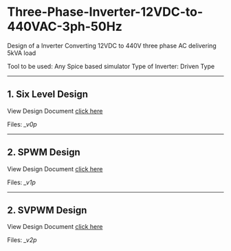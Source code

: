 # Three-Phase-Inverter-12VDC-to-440VAC-3ph-50Hz
Design of a Inverter Converting 12VDC to 440V three phase AC delivering 5kVA load

Tool to be used: Any Spice based simulator
Type of Inverter: Driven Type

------------------
## 1. Six Level Design

View Design Document [click here](Six_Step_Design.md)

Files: *_v0p*

------------------
## 2. SPWM Design

View Design Document [click here](SPWM_Design.md)

Files: *_v1p*

------------------
## 2. SVPWM Design

View Design Document [click here](SVPWM_Design.md)

Files: *_v2p*
